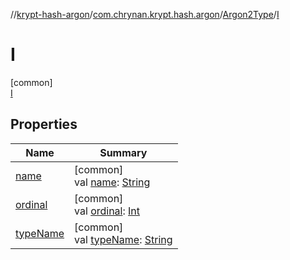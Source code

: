 //[krypt-hash-argon](../../../../index.md)/[com.chrynan.krypt.hash.argon](../../index.md)/[Argon2Type](../index.md)/[I](index.md)

# I

[common]\
[I](index.md)

## Properties

| Name | Summary |
|---|---|
| [name](../-i-d/index.md#-372974862%2FProperties%2F402468135) | [common]<br>val [name](../-i-d/index.md#-372974862%2FProperties%2F402468135): [String](https://kotlinlang.org/api/latest/jvm/stdlib/kotlin/-string/index.html) |
| [ordinal](../-i-d/index.md#-739389684%2FProperties%2F402468135) | [common]<br>val [ordinal](../-i-d/index.md#-739389684%2FProperties%2F402468135): [Int](https://kotlinlang.org/api/latest/jvm/stdlib/kotlin/-int/index.html) |
| [typeName](../type-name.md) | [common]<br>val [typeName](../type-name.md): [String](https://kotlinlang.org/api/latest/jvm/stdlib/kotlin/-string/index.html) |

